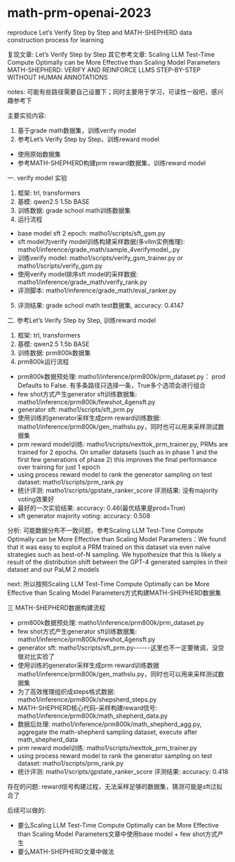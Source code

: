 # math-prm-openai-2023
reproduce Let’s Verify Step by Step and MATH-SHEPHERD data construction process for learning 

复现文章: Let’s Verify Step by Step
其它参考文章:
Scaling LLM Test-Time Compute Optimally can be More Effective than Scaling Model Parameters
MATH-SHEPHERD: VERIFY AND REINFORCE LLMS STEP-BY-STEP WITHOUT HUMAN ANNOTATIONS

notes: 可能有些路径需要自己设置下；同时主要用于学习，可读性一般吧，感兴趣参考下

主要实验内容:
1. 基于grade math数据集，训练verify model
2. 参考Let’s Verify Step by Step，训练reward model
- 使用原始数据集
- 参考MATH-SHEPHERD构建prm reward数据集，训练reward model


一. verify model 实验

1. 框架: trl, transformers 
2. 基模: qwen2.5 1.5b BASE
3. 训练数据: grade school math训练数据集
4. 运行流程
- base model sft 2 epoch: matho1/scripts/sft_gsm.py
- sft model为verify model训练构建采样数据(多vllm实例推理): matho1/inference/grade_math/sample_4verifymodel_.py
- 训练verify model: matho1/scripts/verify_gsm_trainer.py or matho1/scripts/verify_gsm.py
- 使用verify model排序sft model的采样数据: matho1/inference/grade_math/verify_rank.py
- 评测脚本: matho1/inference/grade_math/eval_ranker.py
5. 评测结果: grade school math test数据集, accuracy: 0.4147

二.  参考Let’s Verify Step by Step, 训练reward model

1. 框架: trl, transformers 
2. 基模: qwen2.5 1.5b BASE
3. 训练数据: prm800k数据集
4. prm800k运行流程
- prm800k数据预处理: matho1/inference/prm800k/prm_dataset.py： prod Defaults to False. 有多条路径只选择一条，True多个选项会进行组合
- few shot方式产生generator sft训练数据集: matho1/inference/prm800k/fewshot_4gensft.py
- generator sft: matho1/scripts/sft_prm.py
- 使用训练的generator采样生成prm reward训练数据: matho1/inference/prm800k/gen_mathslu.py，同时也可以用来采样测试数据集
- prm reward model训练: matho1/scripts/nexttok_prm_trainer.py, PRMs are trained for 2 epochs. On smaller datasets (such as in phase 1 and the first few generations of phase 2) this improves the final performance over training for just 1 epoch
- using process reward model to rank the generator sampling on test dataset: matho1/scripts/prm_rank.py
- 统计评测: matho1/scripts/gpstate_ranker_score
评测结果: 没有majority voting效果好
- 最好的一次实验结果: accuracy: 0.46(最优结果是prod=True)
- sft generator majority voting: accuracy: 0.508

分析: 可能数据分布不一致问题，参考Scaling LLM Test-Time Compute Optimally can be More Effective than Scaling Model Parameters：We found that it was easy to exploit a PRM trained on this dataset via even naïve
strategies such as best-of-N sampling. We hypothesize that this is likely a result of the distribution shift between the GPT-4 generated samples in their dataset and our PaLM 2 models

next: 所以按照Scaling LLM Test-Time Compute Optimally can be More Effective than Scaling Model Parameters方式构建MATH-SHEPHERD数据集

三  MATH-SHEPHERD数据构建流程
- prm800k数据预处理: matho1/inference/prm800k/prm_dataset.py
- few shot方式产生generator sft训练数据集: matho1/inference/prm800k/fewshot_4gensft.py
- generator sft: matho1/scripts/sft_prm.py------这里也不一定要微调，没空做对比实验了
- 使用训练的generator采样生成prm reward训练数据 matho1/inference/prm800k/gen_mathslu.py，同时也可以用来采样测试数据集
- 为了高效推理组织成steps格式数据: matho1/inference/prm800k/shepsherd_steps.py
- MATH-SHEPHERD核心代码-采样构建reward信号: matho1/inference/prm800k/math_shepherd_data.py
- 数据后处理: matho1/inference/prm800k/math_shepherd_agg.py, aggregate the math-shepherd sampling dataset, execute after math_shepherd_data
- prm reward model训练: matho1/scripts/nexttok_prm_trainer.py
- using process reward model to rank the generator sampling on test dataset: matho1/scripts/prm_rank.py
- 统计评测: matho1/scripts/gpstate_ranker_score
评测结果: accuracy: 0.418

存在的问题: reward信号构建过程，无法采样足够的数据集，猜测可能是sft过拟合了

后续可以做的: 
- 要么Scaling LLM Test-Time Compute Optimally can be More Effective than Scaling Model Parameters文章中使用base model + few shot方式产生
- 要么MATH-SHEPHERD文章中做法
